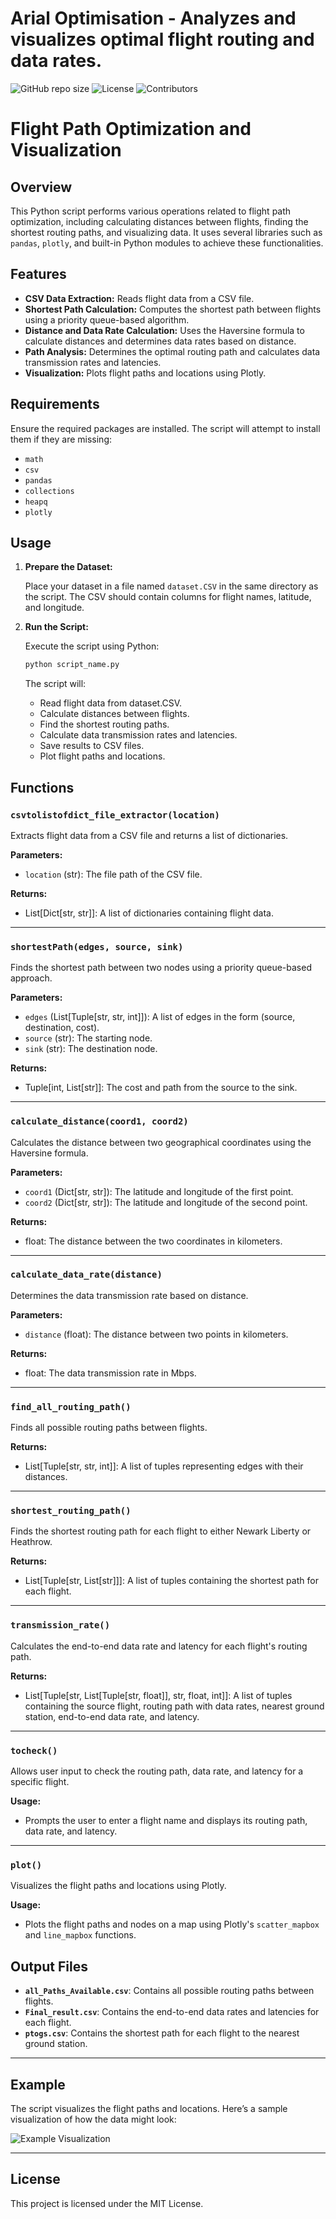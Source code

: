 # **Arial Optimisation - Analyzes and visualizes optimal flight routing and data rates.**

![GitHub repo size](https://img.shields.io/github/repo-size/rpc1418/ArialOptimisation) ![License](https://img.shields.io/github/license/rpc1418/ArialOptimisation) ![Contributors](https://img.shields.io/github/contributors/rpc1418/ArialOptimisation)


# Flight Path Optimization and Visualization

## Overview

This Python script performs various operations related to flight path optimization, including calculating distances between flights, finding the shortest routing paths, and visualizing data. It uses several libraries such as `pandas`, `plotly`, and built-in Python modules to achieve these functionalities.

## Features

- **CSV Data Extraction:** Reads flight data from a CSV file.
- **Shortest Path Calculation:** Computes the shortest path between flights using a priority queue-based algorithm.
- **Distance and Data Rate Calculation:** Uses the Haversine formula to calculate distances and determines data rates based on distance.
- **Path Analysis:** Determines the optimal routing path and calculates data transmission rates and latencies.
- **Visualization:** Plots flight paths and locations using Plotly.

## Requirements

Ensure the required packages are installed. The script will attempt to install them if they are missing:

- `math`
- `csv`
- `pandas`
- `collections`
- `heapq`
- `plotly`

## Usage

1. **Prepare the Dataset:**

   Place your dataset in a file named `dataset.CSV` in the same directory as the script. The CSV should contain columns for flight names, latitude, and longitude.

2. **Run the Script:**

   Execute the script using Python:

   ```bash
   python script_name.py
   ```
   The script will:
    - Read flight data from dataset.CSV.
    - Calculate distances between flights.
    - Find the shortest routing paths.
    - Calculate data transmission rates and latencies.
    - Save results to CSV files.
    - Plot flight paths and locations.
## Functions

### `csvtolistofdict_file_extractor(location)`

Extracts flight data from a CSV file and returns a list of dictionaries.

**Parameters:**
- `location` (str): The file path of the CSV file.

**Returns:**
- List[Dict[str, str]]: A list of dictionaries containing flight data.

---

### `shortestPath(edges, source, sink)`

Finds the shortest path between two nodes using a priority queue-based approach.

**Parameters:**
- `edges` (List[Tuple[str, str, int]]): A list of edges in the form (source, destination, cost).
- `source` (str): The starting node.
- `sink` (str): The destination node.

**Returns:**
- Tuple[int, List[str]]: The cost and path from the source to the sink.

---

### `calculate_distance(coord1, coord2)`

Calculates the distance between two geographical coordinates using the Haversine formula.

**Parameters:**
- `coord1` (Dict[str, str]): The latitude and longitude of the first point.
- `coord2` (Dict[str, str]): The latitude and longitude of the second point.

**Returns:**
- float: The distance between the two coordinates in kilometers.

---

### `calculate_data_rate(distance)`

Determines the data transmission rate based on distance.

**Parameters:**
- `distance` (float): The distance between two points in kilometers.

**Returns:**
- float: The data transmission rate in Mbps.

---

### `find_all_routing_path()`

Finds all possible routing paths between flights.

**Returns:**
- List[Tuple[str, str, int]]: A list of tuples representing edges with their distances.

---

### `shortest_routing_path()`

Finds the shortest routing path for each flight to either Newark Liberty or Heathrow.

**Returns:**
- List[Tuple[str, List[str]]]: A list of tuples containing the shortest path for each flight.

---

### `transmission_rate()`

Calculates the end-to-end data rate and latency for each flight's routing path.

**Returns:**
- List[Tuple[str, List[Tuple[str, float]], str, float, int]]: A list of tuples containing the source flight, routing path with data rates, nearest ground station, end-to-end data rate, and latency.

---

### `tocheck()`

Allows user input to check the routing path, data rate, and latency for a specific flight.

**Usage:**
- Prompts the user to enter a flight name and displays its routing path, data rate, and latency.

---

### `plot()`

Visualizes the flight paths and locations using Plotly.

**Usage:**
- Plots the flight paths and nodes on a map using Plotly's `scatter_mapbox` and `line_mapbox` functions.

## Output Files

- **`all_Paths_Available.csv`**: Contains all possible routing paths between flights.
- **`Final_result.csv`**: Contains the end-to-end data rates and latencies for each flight.
- **`ptogs.csv`**: Contains the shortest path for each flight to the nearest ground station.

---

## Example

The script visualizes the flight paths and locations. Here’s a sample visualization of how the data might look:

![Example Visualization](path_to_image.png)

---

## License

This project is licensed under the MIT License.
